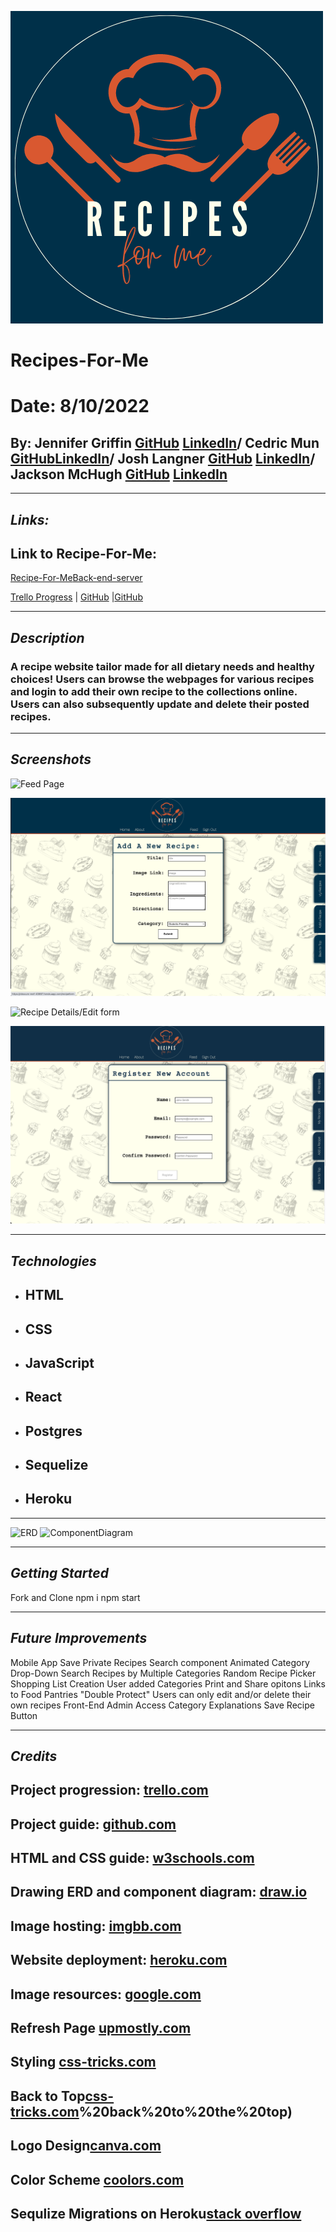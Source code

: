 ![logo](./assets/logoreadme.png)

# Recipes-For-Me

# Date: 8/10/2022

## By: Jennifer Griffin [GitHub](https://github.com/jengriffin) [LinkedIn](https://www.linkedin.com/in/jennifer-griffin-12/)/ Cedric Mun [GitHub](https://github.com/Aonmonomer)[LinkedIn](https://www.linkedin.com/in/cedricmun/)/ Josh Langner [GitHub](https://github.com/jlangner87) [LinkedIn](https://www.linkedin.com/in/josh-langner/)/ Jackson McHugh [GitHub](https://github.com/Jacksonmchugh) [LinkedIn](https://www.linkedin.com/in/jackson-mchugh/)

---

## **_Links:_**

## Link to Recipe-For-Me:

[Recipe-For-Me](https://obscure-reef-40887.herokuapp.com/home)[Back-end-server](https://recipes-for-me-api.herokuapp.com/)

[Trello Progress](https://trello.com/b/DfpSJLep/recipes-for-me) | [GitHub](https://github.com/Aonmonomer/Recipe-For-Me-Backend) |[GitHub](https://github.com/jengriffin/Recipes-For-Me-)

---

## **_Description_**

### A recipe website tailor made for all dietary needs and healthy choices! Users can browse the webpages for various recipes and login to add their own recipe to the collections online. Users can also subsequently update and delete their posted recipes.

---

## **_Screenshots_**

![Feed Page](assets/FeedPage.png)

![Add a Recipe](./assets/Screen%20Shot%202022-08-19%20at%208.16.14%20AM.png)

![Recipe Details/Edit form](./assets/Screen%20Shot%202022-08-19%20at%208.47.25%20AM.png)

![Create a User Form](./assets/Screen%20Shot%202022-08-19%20at%208.17.52%20AM.png)

---

## **_Technologies_**

- ## HTML
- ## CSS
- ## JavaScript
- ## React
- ## Postgres
- ## Sequelize
- ## Heroku

---

![ERD](ERD.png)
![ComponentDiagram](ComponentDiagram.png)

---

## **_Getting Started_**

Fork and Clone
npm i
npm start

---

## **_Future Improvements_**

Mobile App
Save Private Recipes
Search component
Animated Category Drop-Down
Search Recipes by Multiple Categories
Random Recipe Picker
Shopping List Creation
User added Categories
Print and Share opitons
Links to Food Pantries
"Double Protect" Users can only edit and/or delete their own recipes
Front-End Admin Access
Category Explanations
Save Recipe Button

---

## **_Credits_**

## Project progression: [trello.com](https://trello.com/b/DfpSJLep/pern-application)

## Project guide: [github.com](https://github.com/Aonmonomer/Recipe-For-Me-Backend)

## HTML and CSS guide: [w3schools.com](https://www.w3schools.com/)

## Drawing ERD and component diagram: [draw.io](https://app.diagrams.net/)

## Image hosting: [imgbb.com](https://imgbb.com/)

## Website deployment: [heroku.com](https://dashboard.heroku.com)

## Image resources: [google.com](https://www.google.com/)

## Refresh Page [upmostly.com](https://upmostly.com/tutorials/how-to-refresh-a-page-or-component-in-react)

## Styling [css-tricks.com](https://css-tricks.com/snippets/css/complete-guide-grid/)

## Back to Top[css-tricks.com](https://css-tricks.com/need-to-scroll-to-the-top-of-the-page/#:~:text=You%20might%20need%20to%20trigger,element)%20back%20to%20the%20top)

## Logo Design[canva.com](https://www.canva.com/)

## Color Scheme [coolors.com](https://coolors.co/)

## Sequlize Migrations on Heroku[stack overflow](https://stackoverflow.com/questions/22633618/sequelize-migrations-in-heroku)
